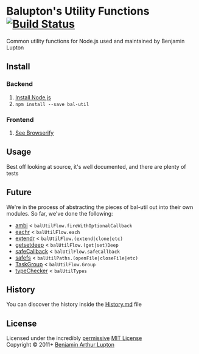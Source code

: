 # Balupton's Utility Functions [![Build Status](https://secure.travis-ci.org/balupton/bal-util.png?branch=master)](http://travis-ci.org/balupton/bal-util)
Common utility functions for Node.js used and maintained by Benjamin Lupton



## Install

### Backend

1. [Install Node.js](http://bevry.me/node/install)
2. `npm install --save bal-util`

### Frontend

1. [See Browserify](http://browserify.org/)



## Usage
Best off looking at source, it's well documented, and there are plenty of tests



## Future
We're in the process of abstracting the pieces of bal-util out into their own modules. So far, we've done the following:

- [ambi](https://github.com/bevry/ambi) < `balUtilFlow.fireWithOptionalCallback`
- [eachr](https://github.com/bevry/eachr) < `balUtilFlow.each`
- [extendr](https://github.com/bevry/extendr) < `balUtilFlow.(extend|clone|etc)`
- [getsetdeep](https://github.com/bevry/getsetdeep) < `balUtilFlow.(get|set)Deep`
- [safeCallback](https://github.com/bevry/safecallback) < `balUtilFlow.safeCallback`
- [safefs](https://github.com/bevry/safefs) < `balUtilPaths.(openFile|closeFile|etc)`
- [TaskGroup](https://github.com/bevry/taskgroup) < `balUtilFlow.Group`
- [typeChecker](https://github.com/bevry/typechecker) < `balUtilTypes`



## History
You can discover the history inside the [History.md](https://github.com/balupton/bal-util/blob/master/History.md#files) file



## License
Licensed under the incredibly [permissive](http://en.wikipedia.org/wiki/Permissive_free_software_licence) [MIT License](http://creativecommons.org/licenses/MIT/)
<br/>Copyright © 2011+ [Benjamin Arthur Lupton](http://balupton.com)
